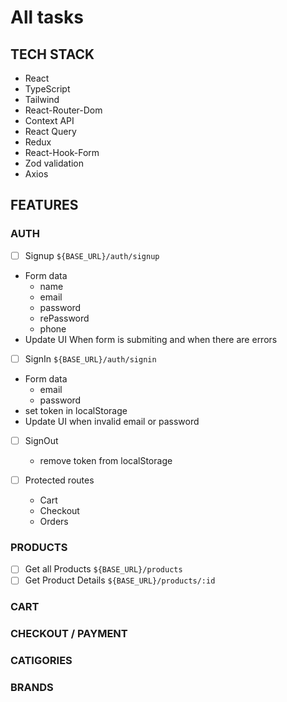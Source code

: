# All tasks

## TECH STACK

- React
- TypeScript
- Tailwind
- React-Router-Dom
- Context API
- React Query
- Redux
- React-Hook-Form
- Zod validation
- Axios

## FEATURES

### AUTH

- [ ] Signup `${BASE_URL}/auth/signup`
- Form data
  - name
  - email
  - password
  - rePassword
  - phone
- Update UI When form is submiting and when there are errors

- [ ] SignIn `${BASE_URL}/auth/signin`
- Form data
  - email
  - password
- set token in localStorage
- Update UI when invalid email or password

- [ ] SignOut

  - remove token from localStorage

- [ ] Protected routes
  - Cart
  - Checkout
  - Orders

### PRODUCTS

- [ ] Get all Products `${BASE_URL}/products`
- [ ] Get Product Details `${BASE_URL}/products/:id`

### CART

### CHECKOUT / PAYMENT

### CATIGORIES

### BRANDS
